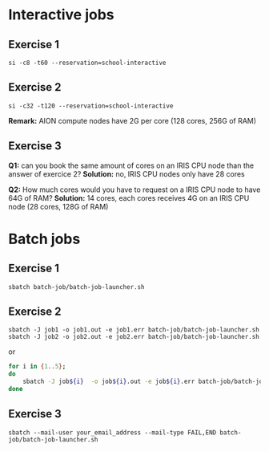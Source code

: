 # Interactive jobs

## Exercise 1
`si -c8 -t60 --reservation=school-interactive`

## Exercise 2
`si -c32 -t120 --reservation=school-interactive`

**Remark:** AION compute nodes have 2G per core (128 cores, 256G of RAM)

## Exercise 3
**Q1:** can you book the same amount of cores on an IRIS CPU node than the answer of exercice 2? 
**Solution:** no, IRIS CPU nodes only have 28 cores

**Q2:** How much cores would you have to request on a IRIS CPU node to have 64G of RAM?
**Solution:** 14 cores, each cores receives 4G on an IRIS CPU node (28 cores, 128G of RAM)

# Batch jobs

## Exercise 1
`sbatch batch-job/batch-job-launcher.sh`

## Exercise 2
`sbatch -J job1 -o job1.out -e job1.err batch-job/batch-job-launcher.sh`
`sbatch -J job2 -o job2.out -e job2.err batch-job/batch-job-launcher.sh`

or 

```Bash
for i in {1..5}; 
do 
	sbatch -J job${i}  -o job${i}.out -e job${i}.err batch-job/batch-job-launcher.sh 
done
```

## Exercise 3
`sbatch --mail-user your_email_address --mail-type FAIL,END batch-job/batch-job-launcher.sh`


